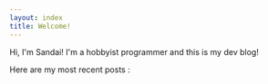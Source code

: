 ```yaml
---
layout: index
title: Welcome!
---
```


Hi, I'm Sandai! I'm a hobbyist programmer and this is my dev blog!

Here are my most recent posts :
